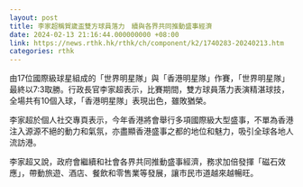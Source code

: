 ```yaml
---
layout: post
title: 李家超稱賀歲盃雙方球員落力　續與各界共同推動盛事經濟
date: 2024-02-13 21:16:44.000000000 +08:00
link: https://news.rthk.hk/rthk/ch/component/k2/1740283-20240213.htm
categories: rthk
---
```


由17位國際級球星組成的「世界明星隊」與「香港明星隊」作賽，「世界明星隊」最終以7:3取勝。行政長官李家超表示，比賽期間，雙方球員落力表演精湛球技，全場共有10個入球，「香港明星隊」表現出色，雖敗猶榮。

李家超於個人社交專頁表示，今年香港將會舉行多項國際級大型盛事，不單為香港注入源源不絕的動力和氣氛，亦盡顯香港盛事之都的地位和魅力，吸引全球各地人流訪港。

李家超又說，政府會繼續和社會各界共同推動盛事經濟，務求加倍發揮「磁石效應」，帶動旅遊、酒店、餐飲和零售業等發展，讓市民市道越來越暢旺。
